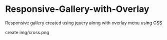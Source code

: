 # Responsive-Gallery-with-Overlay
Responsive gallery created using jquery along with overlay menu using CSS


create img/cross.png
